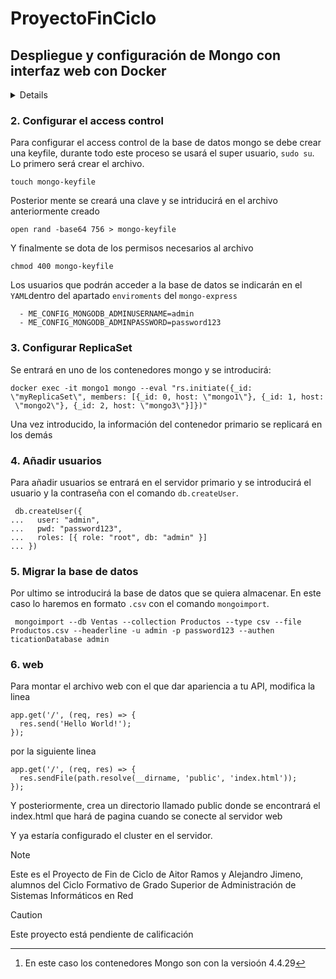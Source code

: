 # ProyectoFinCiclo

## Despliegue y configuración de Mongo con interfaz web con Docker

<details>
<sumary> ### 1. Descarga </summary>

Descarga el documento comprimido del cluster que aparece en al principio del repositorio.


> [!TIP]
> Recuerda tener tu servidor y la herramienta docker perfectamente actualizado a la ultima versión disponible.

>[!NOTE]
> Puedes realizar algunos cambio en el documento `docker-compose.yml` para modificar la versión Mongo. Si decides usar una versión más reciente, comprueba la compatibilidad de tu procesador con tecnología `AVX`[^1].
</details>

### 2. Configurar el access control

Para configurar el access control de la base de datos mongo se debe crear una keyfile, durante todo este proceso se usará el super usuario, `sudo su`. Lo primero será crear el archivo.
```
touch mongo-keyfile
```
Posterior mente se creará una clave y se intriducirá en el archivo anteriormente creado
```
open rand -base64 756 > mongo-keyfile
```
Y finalmente se dota de los permisos necesarios al archivo
```
chmod 400 mongo-keyfile
```

Los usuarios que podrán acceder a la base de datos se indicarán en el `YAML`dentro del apartado `enviroments` del `mongo-express`

```
  - ME_CONFIG_MONGODB_ADMINUSERNAME=admin
  - ME_CONFIG_MONGODB_ADMINPASSWORD=password123
```



### 3. Configurar ReplicaSet

Se entrará en uno de los contenedores mongo y se introducirá:
```
docker exec -it mongo1 mongo --eval "rs.initiate({_id: \"myReplicaSet\", members: [{_id: 0, host: \"mongo1\"}, {_id: 1, host:
 \"mongo2\"}, {_id: 2, host: \"mongo3\"}]})"
```
Una vez introducido, la información del contenedor primario se replicará en los demás

### 4. Añadir usuarios

Para añadir usuarios se entrará en el servidor primario y se introducirá el usuario y la contraseña con el comando `db.createUser`.
```
 db.createUser({
...   user: "admin",
...   pwd: "password123",
...   roles: [{ role: "root", db: "admin" }]
... })
```

### 5. Migrar la base de datos

Por ultimo se introducirá la base de datos que se quiera almacenar. En este caso lo haremos en formato `.csv` con el comando `mongoimport`. 
```
 mongoimport --db Ventas --collection Productos --type csv --file Productos.csv --headerline -u admin -p password123 --authen
ticationDatabase admin
```


### 6. web
Para montar el archivo web con el que dar apariencia a tu API, modifica la linea 
```
app.get('/', (req, res) => {
  res.send('Hello World!');
});
```

por la siguiente linea
```
app.get('/', (req, res) => {
  res.sendFile(path.resolve(__dirname, 'public', 'index.html'));
});
```

Y posteriormente, crea un directorio llamado public donde se encontrará el index.html que hará de pagina cuando se conecte al servidor web




Y ya estaría configurado el cluster en el servidor.

> [!NOTE] 
> Este es el Proyecto de Fin de Ciclo de Aitor Ramos y Alejandro Jimeno, alumnos del Ciclo Formativo de Grado Superior de Administración de Sistemas Informáticos en Red

> [!CAUTION]
> Este proyecto está pendiente de calificación

[^1]: En este caso los contenedores Mongo son con la versioón 4.4.29